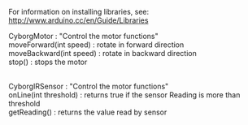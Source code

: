 For information on installing libraries, see: http://www.arduino.cc/en/Guide/Libraries


CyborgMotor :   "Control the motor functions"
               <br> moveForward(int speed) : rotate in forward direction
              <br> moveBackward(int speed) : rotate in backward direction
               <br > stop() : stops the motor


<br> CyborgIRSensor :   "Control the motor functions"
               <br> onLine(int threshold) : returns true if the sensor Reading is more than threshold
               <br> getReading() : returns the value read by sensor


            
